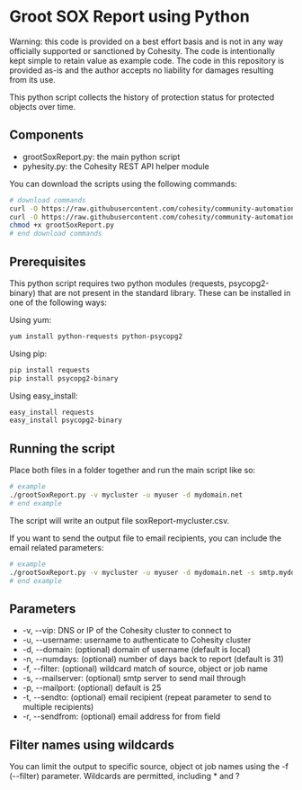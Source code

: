 # Groot SOX Report using Python

Warning: this code is provided on a best effort basis and is not in any way officially supported or sanctioned by Cohesity. The code is intentionally kept simple to retain value as example code. The code in this repository is provided as-is and the author accepts no liability for damages resulting from its use.

This python script collects the history of protection status for protected objects over time.

## Components

* grootSoxReport.py: the main python script
* pyhesity.py: the Cohesity REST API helper module

You can download the scripts using the following commands:

```bash
# download commands
curl -O https://raw.githubusercontent.com/cohesity/community-automation-samples/main/reports/groot/python/grootSoxReport/grootSoxReport.py
curl -O https://raw.githubusercontent.com/cohesity/community-automation-samples/main/python/pyhesity.py
chmod +x grootSoxReport.py
# end download commands
```

## Prerequisites

This python script requires two python modules (requests, psycopg2-binary) that are not present in the standard library. These can be installed in one of the following ways:

Using yum:

```bash
yum install python-requests python-psycopg2
```

Using pip:

```bash
pip install requests
pip install psycopg2-binary
```

Using easy_install:

```bash
easy_install requests
easy_install psycopg2-binary
```

## Running the script

Place both files in a folder together and run the main script like so:

```bash
# example
./grootSoxReport.py -v mycluster -u myuser -d mydomain.net
# end example
```

The script will write an output file soxReport-mycluster.csv.

If you want to send the output file to email recipients, you can include the email related parameters:

```bash
# example
./grootSoxReport.py -v mycluster -u myuser -d mydomain.net -s smtp.mydomain.net -r someone@mydomain.net -t customer@mydomain.net
# end example
```

## Parameters

* -v, --vip: DNS or IP of the Cohesity cluster to connect to
* -u, --username: username to authenticate to Cohesity cluster
* -d, --domain: (optional) domain of username (default is local)
* -n, --numdays: (optional) number of days back to report (default is 31)
* -f, --filter: (optional) wildcard match of source, object or job name
* -s, --mailserver: (optional) smtp server to send mail through
* -p, --mailport: (optional) default is 25
* -t, --sendto: (optional) email recipient (repeat parameter to send to multiple recipients)
* -r, --sendfrom: (optional) email address for from field

## Filter names using wildcards

You can limit the output to specific source, object ot job names using the -f (--filter) parameter. Wildcards are permitted, including * and ?

